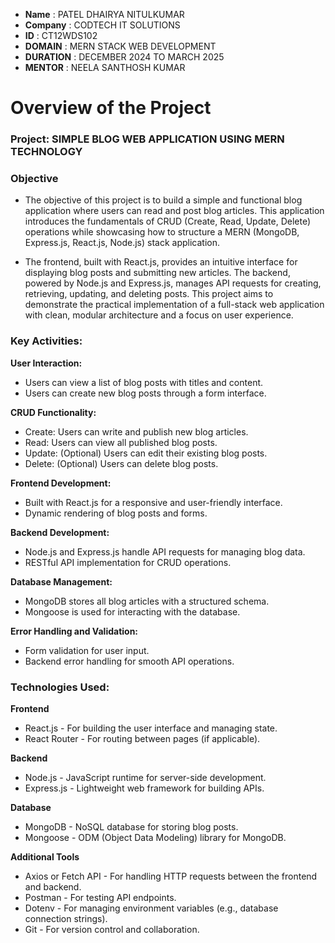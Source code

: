 - **Name** : PATEL DHAIRYA NITULKUMAR
- **Company** : CODTECH IT SOLUTIONS
- **ID** : CT12WDS102
- **DOMAIN** : MERN STACK WEB DEVELOPMENT
- **DURATION** : DECEMBER 2024 TO MARCH 2025
- **MENTOR** : NEELA SANTHOSH KUMAR


# Overview of the Project

### Project: SIMPLE BLOG WEB APPLICATION USING MERN TECHNOLOGY

### Objective
- The objective of this project is to build a simple and functional blog application where users can read and post blog articles. This application introduces the fundamentals of CRUD (Create, Read, Update, Delete) operations while showcasing how to structure a MERN (MongoDB, Express.js, React.js, Node.js) stack application.

- The frontend, built with React.js, provides an intuitive interface for displaying blog posts and submitting new articles. The backend, powered by Node.js and Express.js, manages API requests for creating, retrieving, updating, and deleting posts. This project aims to demonstrate the practical implementation of a full-stack web application with clean, modular architecture and a focus on user experience.

### Key Activities:
**User Interaction:**
- Users can view a list of blog posts with titles and content.
- Users can create new blog posts through a form interface.

**CRUD Functionality:**
- Create: Users can write and publish new blog articles.
- Read: Users can view all published blog posts.
- Update: (Optional) Users can edit their existing blog posts.
- Delete: (Optional) Users can delete blog posts.

**Frontend Development:**
- Built with React.js for a responsive and user-friendly interface.
- Dynamic rendering of blog posts and forms.

**Backend Development:**
- Node.js and Express.js handle API requests for managing blog data.
- RESTful API implementation for CRUD operations.

**Database Management:**
- MongoDB stores all blog articles with a structured schema.
- Mongoose is used for interacting with the database.

**Error Handling and Validation:**
- Form validation for user input.
- Backend error handling for smooth API operations.

### Technologies Used:
**Frontend**
- React.js - For building the user interface and managing state.
- React Router - For routing between pages (if applicable).

**Backend**
- Node.js - JavaScript runtime for server-side development.
- Express.js - Lightweight web framework for building APIs.

**Database**
- MongoDB - NoSQL database for storing blog posts.
- Mongoose - ODM (Object Data Modeling) library for MongoDB.

**Additional Tools**
- Axios or Fetch API - For handling HTTP requests between the frontend and backend.
- Postman - For testing API endpoints.
- Dotenv - For managing environment variables (e.g., database connection strings).
- Git - For version control and collaboration.
